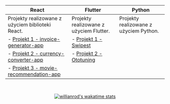 | React | Flutter | Python |
|-------|---------|--------|
| Projekty realizowane z użyciem biblioteki React. | Projekty realizowane z użyciem Flutter. | Projekty realizowane z użyciem Python. |
| - [Projekt 1 - invoice-generator-app](https://github.com/DamianeK02/invoice-generator-app) | - [Projekt 1 - Swipest](https://swipest.pl) | []() |
| - [Projekt 2 - currency-converter-app](https://github.com/DamianeK02/currency-converter-app) | - [Projekt 2 - Ototuning](https://ototuning.pl) | []() |
| - [Projekt 3 - movie-recommendation-app](https://github.com/DamianeK02/movie-recommendation-app) | []() | []() |
<div align="center">
<br>

[![willianrod's wakatime stats](https://github-readme-stats.vercel.app/api/wakatime?username=DamianeK02)](https://github.com/anuraghazra/github-readme-stats)
